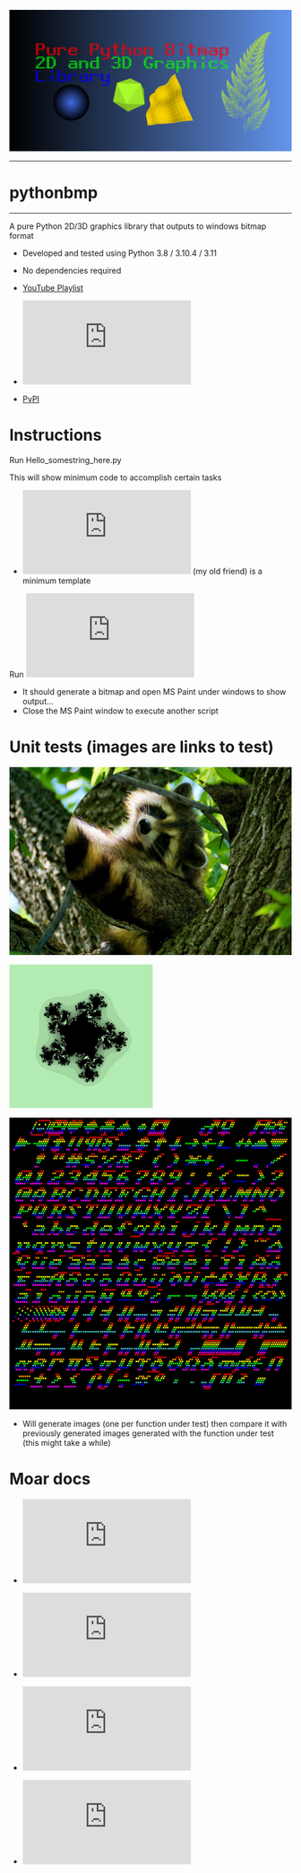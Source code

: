 [![](https://github.com/TechnoTanuki/Python_BMP/blob/main/docs/Hello_GithubID.png)](https://github.com/TechnoTanuki/Python_BMP/blob/main/samples/Hello_APP_Github_ID.py)
___________
# pythonbmp
___________
A pure Python 2D/3D graphics library that outputs to windows bitmap format
* Developed and tested using Python 3.8 / 3.10.4 / 3.11
* No dependencies required

* [YouTube Playlist](https://www.youtube.com/watch?v=uhcAK8y-DBY&list=PL1dB8v4qO2Qzpcsb4XS1fgp_KWrUjam7y)

* ![API Reference](https://github.com/TechnoTanuki/Python_BMP/blob/main/docs/BitmapLib_Doc.md)

* [PyPI](https://pypi.org/project/pythonbmp/)  

# Instructions

Run Hello_somestring_here.py

This will show minimum code to accomplish certain tasks

* ![Hello_Darkness.py](https://github.com/TechnoTanuki/Python_BMP/blob/main/samples/Hello_Darkness.py) (my old friend) is a minimum template

Run ![Features_Speedtest.py](https://github.com/TechnoTanuki/Python_BMP/blob/main/samples/Features_Speedtest.py)

* It should generate a bitmap and open MS Paint under windows to show output...
* Close the MS Paint window to execute another script

# Unit tests (images are links to test)

[![Picmanip](https://github.com/TechnoTanuki/Python_BMP/blob/main/tests/assets/test_images/raccoon-flipXYcircregion.bmp)](https://github.com/TechnoTanuki/Python_BMP/blob/main/tests/test_picturemanipulation.py)

[![Fractals](https://github.com/TechnoTanuki/Python_BMP/blob/main/tests/assets/fractals/multijulia.bmp)](https://github.com/TechnoTanuki/Python_BMP/blob/main/tests/test_fractals.py)

[![Text](https://github.com/TechnoTanuki/Python_BMP/blob/main/tests/assets/fonts/8x8x4px1cs024bitplotitalicstring2filebc0cmulti.bmp)](https://github.com/TechnoTanuki/Python_BMP/blob/main/tests/test_fonts.py)

* Will generate images (one per function under test) then compare it with previously generated images generated with the function under test (this might take a while)


# Moar docs

* ![Hello Graphics](https://github.com/TechnoTanuki/Python_BMP/blob/main/docs/Hello_Graphics.md)

* ![Hello Text](https://github.com/TechnoTanuki/Python_BMP/blob/main/docs/Hello_Text.md)

* ![Hello Fractals](https://github.com/TechnoTanuki/Python_BMP/blob/main/docs/Hello_Fractals.md)

* ![Hello Image Processing](https://github.com/TechnoTanuki/Python_BMP/blob/main/docs/Hello_Image_Processing.md)

